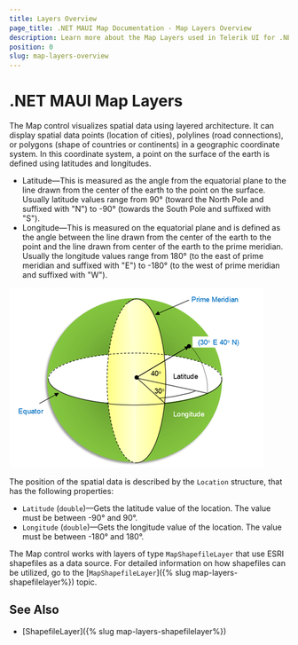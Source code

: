 ```yaml
---
title: Layers Overview
page_title: .NET MAUI Map Documentation - Map Layers Overview
description: Learn more about the Map Layers used in Telerik UI for .NET MAUI Map control.
position: 0
slug: map-layers-overview
---
```


# .NET MAUI Map Layers

The Map control visualizes spatial data using layered architecture. It can display spatial data points
(location of cities), polylines (road connections), or polygons (shape of countries or continents) in a geographic coordinate system. In this coordinate system, a point on the surface of the earth is defined using latitudes and longitudes.

* Latitude&mdash;This is measured as the angle from the equatorial plane to the line drawn from the center of the earth to the point on the surface. Usually latitude values range from 90° (toward the North Pole and suffixed with "N") to -90° (towards the South Pole and suffixed with "S").
* Longitude&mdash;This is measured on the equatorial plane and is defined as the angle between the line drawn from the center of the earth to the point and the line drawn from center of the earth to the prime meridian. Usually the longitude values range from 180° (to the east of prime meridian and suffixed with "E") to -180° (to the west of prime meridian and suffixed with "W").

![.NET MAUI Map-Geographic Coordinate System](../images/map-geographiccoordinatesystem.png)

The position of the spatial data is described by the `Location` structure, that has the following properties:

* `Latitude` (`double`)&mdash;Gets the latitude value of the location. The value must be between -90° and 90°.
* `Longitude` (`double`)&mdash;Gets the longitude value of the location. The value must be between -180° and 180°.

The Map control works with layers of type `MapShapefileLayer` that use ESRI shapefiles as a data source. For detailed information on how shapefiles can be utilized, go to the [`MapShapefileLayer`]({% slug map-layers-shapefilelayer%}) topic.

## See Also

- [ShapefileLayer]({% slug map-layers-shapefilelayer%})
